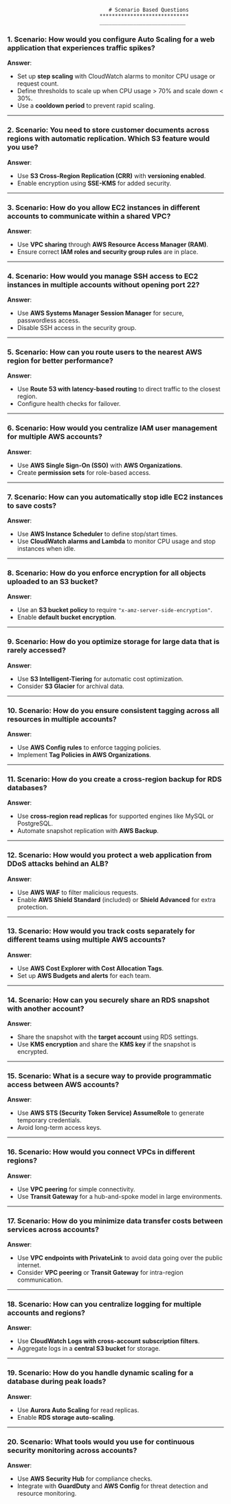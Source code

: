                                      # Scenario Based Questions
                                  *****************************
                                  ____________________________ 


### **1. Scenario**: How would you configure Auto Scaling for a web application that experiences traffic spikes?

**Answer**:

- Set up **step scaling** with CloudWatch alarms to monitor CPU usage or request count.
- Define thresholds to scale up when CPU usage > 70% and scale down < 30%.
- Use a **cooldown period** to prevent rapid scaling.

---

### **2. Scenario**: You need to store customer documents across regions with automatic replication. Which S3 feature would you use?

**Answer**:

- Use **S3 Cross-Region Replication (CRR)** with **versioning enabled**.
- Enable encryption using **SSE-KMS** for added security.

---

### **3. Scenario**: How do you allow EC2 instances in different accounts to communicate within a shared VPC?

**Answer**:

- Use **VPC sharing** through **AWS Resource Access Manager (RAM)**.
- Ensure correct **IAM roles and security group rules** are in place.

---

### **4. Scenario**: How would you manage SSH access to EC2 instances in multiple accounts without opening port 22?

**Answer**:

- Use **AWS Systems Manager Session Manager** for secure, passwordless access.
- Disable SSH access in the security group.

---

### **5. Scenario**: How can you route users to the nearest AWS region for better performance?

**Answer**:

- Use **Route 53 with latency-based routing** to direct traffic to the closest region.
- Configure health checks for failover.

---

### **6. Scenario**: How would you centralize IAM user management for multiple AWS accounts?

**Answer**:

- Use **AWS Single Sign-On (SSO)** with **AWS Organizations**.
- Create **permission sets** for role-based access.

---

### **7. Scenario**: How can you automatically stop idle EC2 instances to save costs?

**Answer**:

- Use **AWS Instance Scheduler** to define stop/start times.
- Use **CloudWatch alarms and Lambda** to monitor CPU usage and stop instances when idle.

---

### **8. Scenario**: How do you enforce encryption for all objects uploaded to an S3 bucket?

**Answer**:

- Use an **S3 bucket policy** to require `"x-amz-server-side-encryption"`.
- Enable **default bucket encryption**.

---

### **9. Scenario**: How do you optimize storage for large data that is rarely accessed?

**Answer**:

- Use **S3 Intelligent-Tiering** for automatic cost optimization.
- Consider **S3 Glacier** for archival data.

---

### **10. Scenario**: How do you ensure consistent tagging across all resources in multiple accounts?

**Answer**:

- Use **AWS Config rules** to enforce tagging policies.
- Implement **Tag Policies in AWS Organizations**.

---

### **11. Scenario**: How do you create a cross-region backup for RDS databases?

**Answer**:

- Use **cross-region read replicas** for supported engines like MySQL or PostgreSQL.
- Automate snapshot replication with **AWS Backup**.

---

### **12. Scenario**: How would you protect a web application from DDoS attacks behind an ALB?

**Answer**:

- Use **AWS WAF** to filter malicious requests.
- Enable **AWS Shield Standard** (included) or **Shield Advanced** for extra protection.

---

### **13. Scenario**: How would you track costs separately for different teams using multiple AWS accounts?

**Answer**:

- Use **AWS Cost Explorer with Cost Allocation Tags**.
- Set up **AWS Budgets and alerts** for each team.

---

### **14. Scenario**: How can you securely share an RDS snapshot with another account?

**Answer**:

- Share the snapshot with the **target account** using RDS settings.
- Use **KMS encryption** and share the **KMS key** if the snapshot is encrypted.

---

### **15. Scenario**: What is a secure way to provide programmatic access between AWS accounts?

**Answer**:

- Use **AWS STS (Security Token Service) AssumeRole** to generate temporary credentials.
- Avoid long-term access keys.

---

### **16. Scenario**: How would you connect VPCs in different regions?

**Answer**:

- Use **VPC peering** for simple connectivity.
- Use **Transit Gateway** for a hub-and-spoke model in large environments.

---

### **17. Scenario**: How do you minimize data transfer costs between services across accounts?

**Answer**:

- Use **VPC endpoints with PrivateLink** to avoid data going over the public internet.
- Consider **VPC peering** or **Transit Gateway** for intra-region communication.

---

### **18. Scenario**: How can you centralize logging for multiple accounts and regions?

**Answer**:

- Use **CloudWatch Logs with cross-account subscription filters**.
- Aggregate logs in a **central S3 bucket** for storage.

---

### **19. Scenario**: How do you handle dynamic scaling for a database during peak loads?

**Answer**:

- Use **Aurora Auto Scaling** for read replicas.
- Enable **RDS storage auto-scaling**.

---

### **20. Scenario**: What tools would you use for continuous security monitoring across accounts?

**Answer**:

- Use **AWS Security Hub** for compliance checks.
- Integrate with **GuardDuty** and **AWS Config** for threat detection and resource monitoring.
